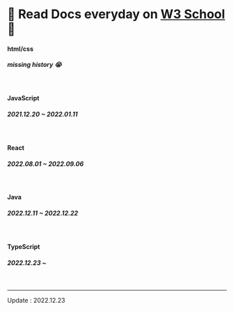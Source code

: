 # 📖 Read Docs everyday on <a href="https://www.w3schools.com/">W3 School</a> 📖

<h4>html/css</h4>
<h5>missing history 😭</h5>
<br>

<h4>JavaScript</h4>
<h5>2021.12.20 ~ 2022.01.11</h5>
<br>

<h4>React</h4>
<h5>2022.08.01 ~ 2022.09.06</h5>
<br>

<h4>Java</h4>
<h5>2022.12.11 ~ 2022.12.22</h5>
<br>

<h4>TypeScript</h4>
<h5>2022.12.23 ~ </h5>
<br>

<hr>
Update : 2022.12.23
